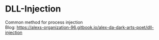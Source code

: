 # DLL-Injection
Common method for process injection<br>
Blog: https://alexs-organization-96.gitbook.io/alex-da-dark-arts-poet/dll-injection
